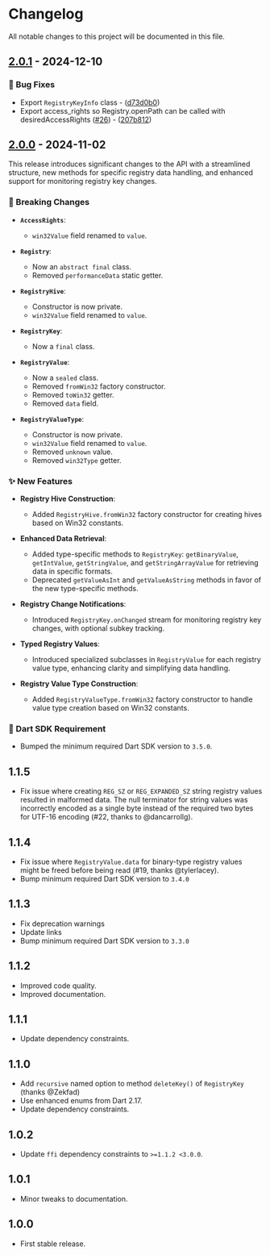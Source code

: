 # Changelog

All notable changes to this project will be documented in this file.

## [2.0.1] - 2024-12-10

### 🐛 Bug Fixes

- Export `RegistryKeyInfo` class - ([d73d0b0](https://github.com/halildurmus/win32_registry/commit/d73d0b090821ba97e68b28758946eaed17a5aa33))
- Export access_rights so Registry.openPath can be called with desiredAccessRights ([#26](https://github.com/halildurmus/win32_registry/issues/26)) - ([207b812](https://github.com/halildurmus/win32_registry/commit/207b8123cb2c8abea2755923c41c3d486588da86))

[2.0.1]: https://github.com/halildurmus/win32_registry/compare/v2.0.0..v2.0.1

## [2.0.0] - 2024-11-02

This release introduces significant changes to the API with a streamlined
structure, new methods for specific registry data handling, and enhanced support
for monitoring registry key changes.

### 🔄 Breaking Changes

- **`AccessRights`**:
  - `win32Value` field renamed to `value`.

- **`Registry`**:
  - Now an `abstract final` class.
  - Removed `performanceData` static getter.

- **`RegistryHive`**:
  - Constructor is now private.
  - `win32Value` field renamed to `value`.

- **`RegistryKey`**:
  - Now a `final` class.

- **`RegistryValue`**:
  - Now a `sealed` class.
  - Removed `fromWin32` factory constructor.
  - Removed `toWin32` getter.
  - Removed `data` field.

- **`RegistryValueType`**:
  - Constructor is now private.
  - `win32Value` field renamed to `value`.
  - Removed `unknown` value.
  - Removed `win32Type` getter.

### ✨ New Features

- **Registry Hive Construction**:
  - Added `RegistryHive.fromWin32` factory constructor for creating hives based
    on Win32 constants.

- **Enhanced Data Retrieval**:
  - Added type-specific methods to `RegistryKey`: `getBinaryValue`,
    `getIntValue`, `getStringValue`, and `getStringArrayValue` for retrieving
    data in specific formats.
  - Deprecated `getValueAsInt` and `getValueAsString` methods in favor of the
    new type-specific methods.

- **Registry Change Notifications**:
  - Introduced `RegistryKey.onChanged` stream for monitoring registry key
    changes, with optional subkey tracking.

- **Typed Registry Values**:
  - Introduced specialized subclasses in `RegistryValue` for each registry value
    type, enhancing clarity and simplifying data handling.

- **Registry Value Type Construction**:
  - Added `RegistryValueType.fromWin32` factory constructor to handle value type
    creation based on Win32 constants.

### 🚨 Dart SDK Requirement

- Bumped the minimum required Dart SDK version to `3.5.0`.

## 1.1.5

- Fix issue where creating `REG_SZ` or `REG_EXPANDED_SZ` string registry values
  resulted in malformed data. The null terminator for string values was
  incorrectly encoded as a single byte instead of the required two bytes for
  UTF-16 encoding (#22, thanks to @dancarrollg).

## 1.1.4

- Fix issue where `RegistryValue.data` for binary-type registry values might be
  freed before being read (#19, thanks @tylerlacey).
- Bump minimum required Dart SDK version to `3.4.0`

## 1.1.3

- Fix deprecation warnings
- Update links
- Bump minimum required Dart SDK version to `3.3.0`

## 1.1.2

- Improved code quality.
- Improved documentation.

## 1.1.1

- Update dependency constraints.

## 1.1.0

- Add `recursive` named option to method `deleteKey()` of `RegistryKey` (thanks
  @Zekfad)
- Use enhanced enums from Dart 2.17.
- Update dependency constraints.

## 1.0.2

- Update `ffi` dependency constraints to `>=1.1.2 <3.0.0`.

## 1.0.1

- Minor tweaks to documentation.

## 1.0.0

- First stable release.

[2.0.0]: https://github.com/halildurmus/win32_registry/compare/v1.1.5...v2.0.0
